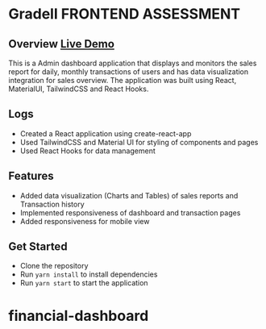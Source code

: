 # Gradell FRONTEND ASSESSMENT

## Overview [Live Demo](https://emekankwo-klasha.netlify.app/)

This is a Admin dashboard application that displays and monitors the sales report for daily, monthly transactions of users and has data visualization integration for sales overview. The application was built using React, MaterialUI, TailwindCSS and React Hooks.

## Logs

- Created a React application using create-react-app
- Used TailwindCSS and Material UI for styling of components and pages
- Used React Hooks for data management

## Features

- Added data visualization (Charts and Tables) of sales reports and Transaction history
- Implemented responsiveness of dashboard and transaction pages
- Added responsiveness for mobile view

## Get Started

- Clone the repository
- Run `yarn install` to install dependencies
- Run `yarn start` to start the application
# financial-dashboard
